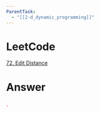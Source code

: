 ```yaml
---
ParentTask:
  - "[[2-d_dynamic_programming]]"
---
```


# LeetCode
[72. Edit Distance](https://leetcode.com/problems/edit-distance/)

# Answer
```Cpp

` 